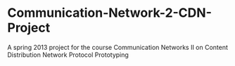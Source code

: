 Communication-Network-2-CDN-Project
===================================

A spring 2013 project for the course Communication Networks II on Content Distribution Network Protocol Prototyping
